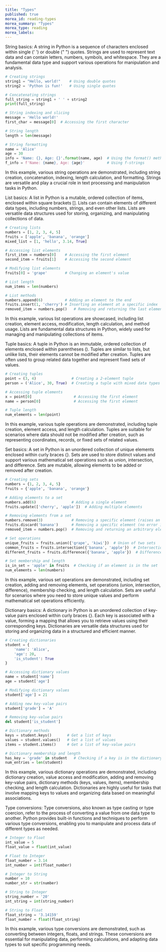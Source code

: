 ```yaml
---
title: "Types"
published: true
morea_id: reading-types
morea_summary: "Types"
morea_type: reading
morea_labels:
---
```


String basics:
A string in Python is a sequence of characters enclosed within single (' ') or double (" ") quotes. Strings are used to represent text data and can contain letters, numbers, symbols, and whitespace. They are a fundamental data type and support various operations for manipulation and analysis.

```python
# Creating strings
string1 = "Hello, world!"    # Using double quotes
string2 = 'Python is fun!'   # Using single quotes

# Concatenating strings
full_string = string1 + ' ' + string2
print(full_string)

# String indexing and slicing
message = 'Hello world!'
first_char = message[0]  # Accessing the first character

# String length
length = len(message)

# String formatting
name = 'Alice'
age = 30
info = 'Name: {}, Age: {}'.format(name, age)  # Using the format() method
f_info = f'Name: {name}, Age: {age}'          # Using f-strings
```

In this example, various string operations are demonstrated, including string creation, concatenation, indexing, length calculation, and formatting. Strings are versatile and play a crucial role in text processing and manipulation tasks in Python.

List basics:
A list in Python is a mutable, ordered collection of items, enclosed within square brackets []. Lists can contain elements of different data types, including numbers, strings, and even other lists. Lists are versatile data structures used for storing, organizing, and manipulating collections of data.

```python
# Creating lists
numbers = [1, 2, 3, 4, 5]
fruits = ['apple', 'banana', 'orange']
mixed_list = [1, 'hello', 3.14, True]

# Accessing list elements
first_item = numbers[0]    # Accessing the first element
second_item = fruits[1]    # Accessing the second element

# Modifying list elements
fruits[0] = 'grape'        # Changing an element's value

# List length
num_items = len(numbers)

# List methods
numbers.append(6)          # Adding an element to the end
fruits.insert(1, 'cherry') # Inserting an element at a specific index
removed_item = numbers.pop()   # Removing and returning the last element
```

In this example, various list operations are showcased, including list creation, element access, modification, length calculation, and method usage. Lists are fundamental data structures in Python, widely used for managing and manipulating collections of items.

Tuple basics:
A tuple in Python is an immutable, ordered collection of elements enclosed within parentheses (). Tuples are similar to lists, but unlike lists, their elements cannot be modified after creation. Tuples are often used to group related data together and represent fixed sets of values.

```python
# Creating tuples
point = (3, 4)                # Creating a 2-element tuple
person = ('Alice', 30, True)  # Creating a tuple with mixed data types

# Accessing tuple elements
x = point[0]                   # Accessing the first element
name = person[0]               # Accessing the first element

# Tuple length
num_elements = len(point)
```

In this example, various tuple operations are demonstrated, including tuple creation, element access, and length calculation. Tuples are suitable for scenarios where data should not be modified after creation, such as representing coordinates, records, or fixed sets of related values.

Set basics:
A set in Python is an unordered collection of unique elements enclosed within curly braces {}. Sets are used to store distinct values and support various mathematical set operations such as union, intersection, and difference. Sets are mutable, allowing elements to be added or removed after creation.

```python
# Creating sets
numbers = {1, 2, 3, 4, 5}
fruits = {'apple', 'banana', 'orange'}

# Adding elements to a set
numbers.add(6)                # Adding a single element
fruits.update(['cherry', 'apple'])  # Adding multiple elements

# Removing elements from a set
numbers.remove(3)             # Removing a specific element (raises an error if not present)
fruits.discard('banana')      # Removing a specific element (no error if not present)
removed_item = numbers.pop()  # Removing and returning an arbitrary element

# Set operations
unique_fruits = fruits.union({'grape', 'kiwi'})  # Union of two sets
common_fruits = fruits.intersection({'banana', 'apple'})  # Intersection of two sets
different_fruits = fruits.difference({'banana', 'apple'})  # Difference between two sets

# Set membership and length
is_in_set = 'apple' in fruits  # Checking if an element is in the set
num_elements = len(numbers)
```

In this example, various set operations are demonstrated, including set creation, adding and removing elements, set operations (union, intersection, difference), membership checking, and length calculation. Sets are useful for scenarios where you need to store unique values and perform mathematical set operations efficiently.

Dictionary basics:
A dictionary in Python is an unordered collection of key-value pairs enclosed within curly braces {}. Each key is associated with a value, forming a mapping that allows you to retrieve values using their corresponding keys. Dictionaries are versatile data structures used for storing and organizing data in a structured and efficient manner.

```python
# Creating dictionaries
student = {
    'name': 'Alice',
    'age': 20,
    'is_student': True
}

# Accessing dictionary values
name = student['name']
age = student['age']

# Modifying dictionary values
student['age'] = 21

# Adding new key-value pairs
student['grade'] = 'A'

# Removing key-value pairs
del student['is_student']

# Dictionary methods
keys = student.keys()       # Get a list of keys
values = student.values()   # Get a list of values
items = student.items()     # Get a list of key-value pairs

# Dictionary membership and length
has_key = 'grade' in student   # Checking if a key is in the dictionary
num_entries = len(student)
```

In this example, various dictionary operations are demonstrated, including dictionary creation, value access and modification, adding and removing key-value pairs, dictionary methods (keys, values, items), membership checking, and length calculation. Dictionaries are highly useful for tasks that involve mapping keys to values and organizing data based on meaningful associations.

Type conversions:
Type conversions, also known as type casting or type coercion, refer to the process of converting a value from one data type to another. Python provides built-in functions and techniques to perform various type conversions, enabling you to manipulate and process data of different types as needed.

```python
# Integer to Float
int_value = 5
float_value = float(int_value)

# Float to Integer
float_number = 3.14
int_number = int(float_number)

# Integer to String
number = 10
number_str = str(number)

# String to Integer
string_number = '20'
int_string = int(string_number)

# String to Float
float_string = '3.14159'
float_number = float(float_string)
```

In this example, various type conversions are demonstrated, such as converting between integers, floats, and strings. These conversions are essential for manipulating data, performing calculations, and adapting data types to suit specific programming needs.

